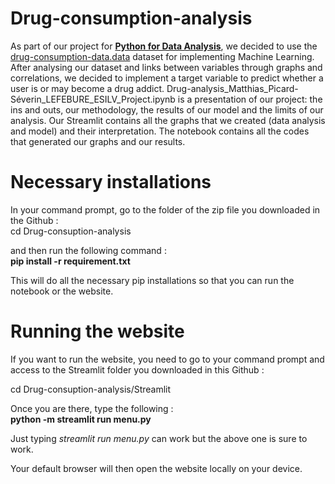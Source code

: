 # Drug-consumption-analysis

As part of our project for <ins>**Python for Data Analysis**</ins>, we decided to use the <ins>drug-consumption-data.data</ins> dataset for implementing Machine Learning. After analysing our dataset and links between variables through graphs and correlations, we decided to implement a target variable to predict whether a user is or may become a drug addict. 
Drug-analysis_Matthias_Picard-Séverin_LEFEBURE_ESILV_Project.ipynb is a presentation of our project: the ins and outs, our methodology, the results of our model and the limits of our analysis.
Our Streamlit contains all the graphs that we created (data analysis and model) and their interpretation. The notebook contains all the codes that generated our graphs and our results.

# Necessary installations

In your command prompt, go to the folder of the zip file you downloaded in the Github :  
cd Drug-consuption-analysis  

and then run the following command :  
**pip install -r requirement.txt**  

This will do all the necessary pip installations so that you can run the notebook or the website.

# Running the website

If you want to run the website, you need to go to your command prompt and access to the Streamlit folder you downloaded in this Github :  
  
cd Drug-consuption-analysis/Streamlit

Once you are there, type the following :   
**python -m streamlit run menu.py**  
  
Just typing *streamlit run menu.py* can work but the above one is sure to work.  

Your default browser will then open the website locally on your device. 
